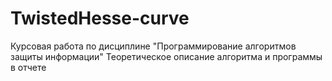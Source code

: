 # TwistedHesse-curve
Курсовая работа по дисциплине "Программирование алгоритмов защиты информации"
Теоретическое описание алгоритма и программы в отчете 

